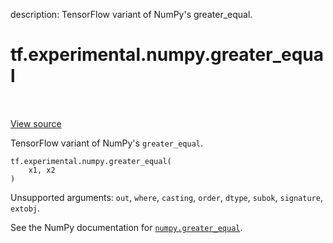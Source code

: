 description: TensorFlow variant of NumPy's greater_equal.

<div itemscope itemtype="http://developers.google.com/ReferenceObject">
<meta itemprop="name" content="tf.experimental.numpy.greater_equal" />
<meta itemprop="path" content="Stable" />
</div>

# tf.experimental.numpy.greater_equal

<!-- Insert buttons and diff -->

<table class="tfo-notebook-buttons tfo-api nocontent" align="left">

</table>

<a target="_blank" class="external" href="/code/stable/tensorflow/python/ops/numpy_ops/np_math_ops.py">View source</a>



TensorFlow variant of NumPy's `greater_equal`.


<pre class="devsite-click-to-copy prettyprint lang-py tfo-signature-link">
<code>tf.experimental.numpy.greater_equal(
    x1, x2
)
</code></pre>



<!-- Placeholder for "Used in" -->

Unsupported arguments: `out`, `where`, `casting`, `order`, `dtype`, `subok`, `signature`, `extobj`.

See the NumPy documentation for [`numpy.greater_equal`](https://numpy.org/doc/stable/reference/generated/numpy.greater_equal.html).